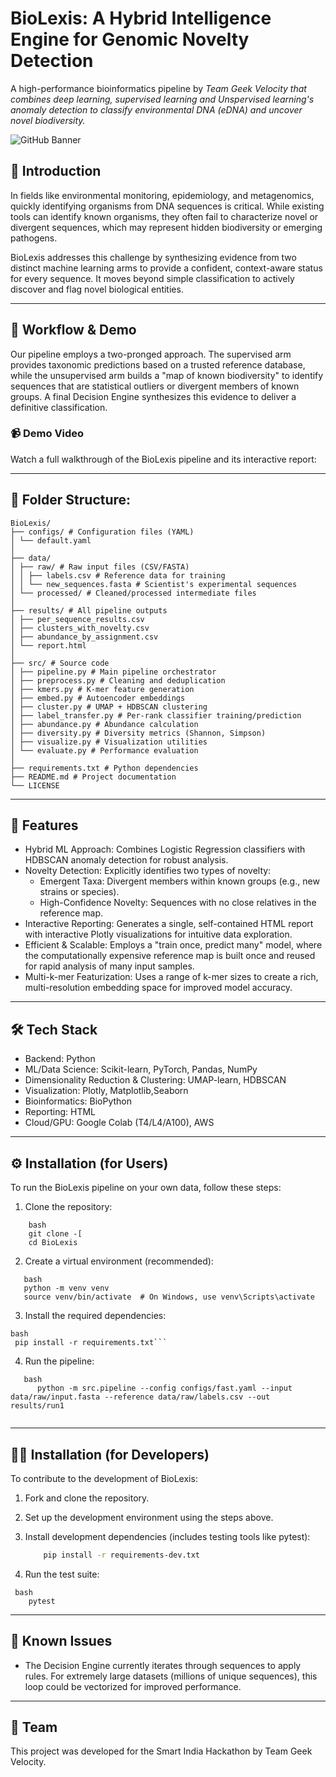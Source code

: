 # BioLexis: A Hybrid Intelligence Engine for Genomic Novelty Detection

A high-performance bioinformatics pipeline by *Team Geek Velocity that combines deep learning, supervised learning and Unspervised learning's anomaly detection to classify environmental DNA (eDNA) and uncover novel biodiversity.*

![GitHub Banner]([https://companieslogo.com/img/orig/biolexistx_BIG-adf60c57.png?t=1701669045&download=true])


## 📖 Introduction

In fields like environmental monitoring, epidemiology, and metagenomics, quickly identifying organisms from DNA sequences is critical. While existing tools can identify known organisms, they often fail to characterize novel or divergent sequences, which may represent hidden biodiversity or emerging pathogens. 

BioLexis addresses this challenge by synthesizing evidence from two distinct machine learning arms to provide a confident, context-aware status for every sequence. It moves beyond simple classification to actively discover and flag novel biological entities.

---
## 🧬 Workflow & Demo

Our pipeline employs a two-pronged approach. The supervised arm provides taxonomic predictions based on a trusted reference database, while the unsupervised arm builds a "map of known biodiversity" to identify sequences that are statistical outliers or divergent members of known groups. A final Decision Engine synthesizes this evidence to deliver a definitive classification.

### 📹 Demo Video
Watch a full walkthrough of the BioLexis pipeline and its interactive report:

---

## 📂 Folder Structure:
```
BioLexis/
├── configs/ # Configuration files (YAML)
│ └── default.yaml
│
├── data/
│ ├── raw/ # Raw input files (CSV/FASTA)
│ │ ├── labels.csv # Reference data for training
│ │ └── new_sequences.fasta # Scientist's experimental sequences
│ └── processed/ # Cleaned/processed intermediate files
│
├── results/ # All pipeline outputs
│ ├── per_sequence_results.csv
│ ├── clusters_with_novelty.csv
│ ├── abundance_by_assignment.csv
│ └── report.html
│
├── src/ # Source code
│ ├── pipeline.py # Main pipeline orchestrator
│ ├── preprocess.py # Cleaning and deduplication
│ ├── kmers.py # K-mer feature generation
│ ├── embed.py # Autoencoder embeddings
│ ├── cluster.py # UMAP + HDBSCAN clustering
│ ├── label_transfer.py # Per-rank classifier training/prediction
│ ├── abundance.py # Abundance calculation
│ ├── diversity.py # Diversity metrics (Shannon, Simpson)
│ ├── visualize.py # Visualization utilities
│ └── evaluate.py # Performance evaluation
│
├── requirements.txt # Python dependencies
├── README.md # Project documentation
└── LICENSE

```
---
## 🚀 Features

* Hybrid ML Approach: Combines Logistic Regression classifiers with HDBSCAN anomaly detection for robust analysis.
* Novelty Detection: Explicitly identifies two types of novelty:
    * Emergent Taxa: Divergent members within known groups (e.g., new strains or species).
    * High-Confidence Novelty: Sequences with no close relatives in the reference map.
* Interactive Reporting: Generates a single, self-contained HTML report with interactive Plotly visualizations for intuitive data exploration.
* Efficient & Scalable: Employs a "train once, predict many" model, where the computationally expensive reference map is built once and reused for rapid analysis of many input samples.
* Multi-k-mer Featurization: Uses a range of k-mer sizes to create a rich, multi-resolution embedding space for improved model accuracy.
  
---

## 🛠 Tech Stack

* Backend:   Python
* ML/Data Science:   Scikit-learn, PyTorch, Pandas, NumPy
* Dimensionality Reduction & Clustering:   UMAP-learn, HDBSCAN
* Visualization:   Plotly, Matplotlib,Seaborn
* Bioinformatics:   BioPython
* Reporting:   HTML
* Cloud/GPU:   Google Colab (T4/L4/A100), AWS

---
## ⚙ Installation (for Users)

To run the BioLexis pipeline on your own data, follow these steps:

1.  Clone the repository:
```
    bash
    git clone -[
    cd BioLexis
  ```  

2.  Create a virtual environment (recommended):
 ```
    bash
    python -m venv venv
    source venv/bin/activate  # On Windows, use venv\Scripts\activate
  ```  

3.  Install the required dependencies:
   
   ```
   bash
    pip install -r requirements.txt```
   ```
4.  Run the pipeline:

```
   bash
      python -m src.pipeline --config configs/fast.yaml --input data/raw/input.fasta --reference data/raw/labels.csv --out results/run1
    
  ```  

---

## 👨‍💻 Installation (for Developers)

To contribute to the development of BioLexis:

1.  Fork and clone the repository.

2.  Set up the development environment using the steps above.

3.  Install development dependencies (includes testing tools like pytest):

    ``` bash
        pip install -r requirements-dev.txt
    ```

4.  Run the test suite:

   
```
 bash
    pytest
 ```   



---
## 🐞 Known Issues

* The Decision Engine currently iterates through sequences to apply rules. For extremely large datasets (millions of unique sequences), this loop could be vectorized for improved performance.

---
## 👥 Team

This project was developed for the Smart India Hackathon by Team Geek Velocity.


